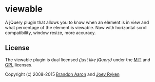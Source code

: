 # viewable

A jQuery plugin that allows you to know when an element is in view and what percentage of the element is viewable. Now with horizontal scroll compatibility, window resize, more accuracy.


## License

The viewable plugin is dual licensed *(just like jQuery)* under the [MIT](http://www.opensource.org/licenses/mit-license.php) and [GPL](http://www.opensource.org/licenses/gpl-license.php) licenses.

Copyright (c) 2008-2015 [Brandon Aaron](http://brandonaaron.net) and [Joey Ryken](http://www.ryken.ca)
